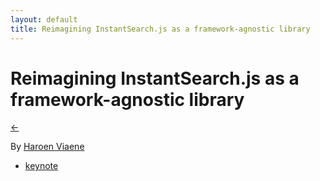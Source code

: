 ```yaml
---
layout: default
title: Reimagining InstantSearch.js as a framework-agnostic library
---
```


# Reimagining InstantSearch.js as a framework-agnostic library

[←](../..)

By [Haroen Viaene](https://haroen.me)

* [keynote](https://www.icloud.com/keynote/0VBnFSWbEVE6RpB_PyRJUWfmw#reimagining_instantsearch)
